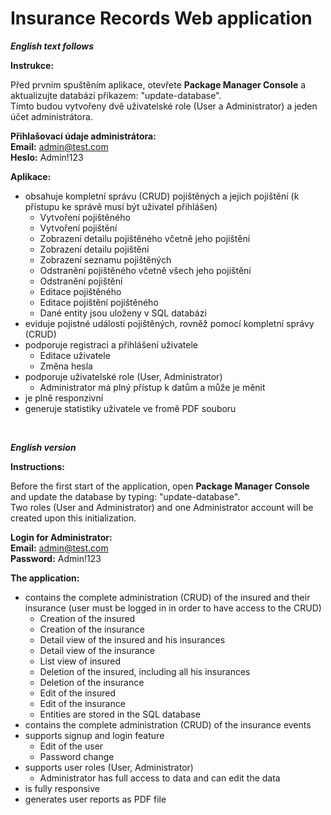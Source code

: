 # Insurance Records Web application  

***English text follows***

**Instrukce:**

Před prvním spuštěním aplikace, otevřete **Package Manager Console** a aktualizujte databázi příkazem: "update-database".  
Tímto budou vytvořeny dvě uživatelské role (User a Administrator) a jeden účet administrátora.

**Přihlašovací údaje administrátora:**  
**Email:** admin@test.com  
**Heslo:** Admin!123

**Aplikace:**
* obsahuje kompletní správu (CRUD) pojištěných a jejich pojištění (k přístupu ke správě musí být uživatel přihlášen)
    * Vytvoření pojištěného
    * Vytvoření pojištění
    * Zobrazení detailu pojištěného včetně jeho pojištění
    * Zobrazení detailu pojištění
    * Zobrazení seznamu pojištěných
    * Odstranění pojištěného včetně všech jeho pojištění
    * Odstranění pojištění
    * Editace pojištěného
    * Editace pojištění pojištěného
    * Dané entity jsou uloženy v SQL databázi
* eviduje pojistné události pojištěných, rovněž pomocí kompletní správy (CRUD)
* podporuje registraci a přihlášení uživatele
    * Editace uživatele
    * Změna hesla
* podporuje uživatelské role (User, Administrator)
    * Administrator má plný přístup k datům a může je měnit
* je plně responzivní
* generuje statistiky uživatele ve fromě PDF souboru

<br/>

***English version***

**Instructions:**

Before the first start of the application, open **Package Manager Console** and update the database by typing: "update-database".  
Two roles (User and Administrator) and one Administrator account will be created upon this initialization.

**Login for Administrator:**  
**Email:** admin@test.com  
**Password:** Admin!123

**The application:**
* contains the complete administration (CRUD) of the insured and their insurance (user must be logged in in order to have access to the CRUD)
    * Creation of the insured
    * Creation of the insurance
    * Detail view of the insured and his insurances
    * Detail view of the insurance
    * List view of insured
    * Deletion of the insured, including all his insurances
    * Deletion of the insurance
    * Edit of the insured
    * Edit of the insurance            
    * Entities are stored in the SQL database
* contains the complete administration (CRUD) of the insurance events
* supports signup and login feature
    * Edit of the user
    * Password change
* supports user roles (User, Administrator)
    * Administrator has full access to data and can edit the data
* is fully responsive
* generates user reports as PDF file     
